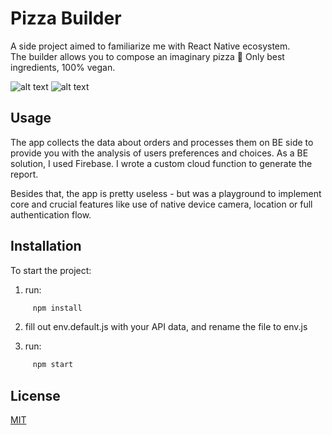 # Pizza Builder

A side project aimed to familiarize me with React Native ecosystem.  
The builder allows you to compose an imaginary pizza 🍕 Only best ingredients, 100% vegan.

![alt text](https://github.com/anna-morawska/react-native-pizza-builder/)
![alt text](https://github.com/anna-morawska/react-native-pizza-builder/)

## Usage

The app collects the data about orders and processes them on BE side to provide you with the analysis of users preferences and choices. As a BE solution, I used Firebase. I wrote a custom cloud function to generate the report.

Besides that, the app is pretty useless - but was a playground to implement core and crucial features like use of native device camera, location or full authentication flow.

## Installation

To start the project:

1. run:

```bash
     npm install
```

2. fill out env.default.js with your API data, and rename the file to env.js

3. run:

```bash
     npm start
```

## License

[MIT](https://choosealicense.com/licenses/mit/)
